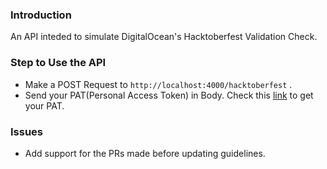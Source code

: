 ### Introduction

An API inteded to simulate DigitalOcean's Hacktoberfest Validation Check.

### Step to Use the API

- Make a POST Request to ```http://localhost:4000/hacktoberfest``` .
- Send your PAT(Personal Access Token) in Body.  Check this [link](https://github.com/settings/tokens) to get your PAT.

### Issues
- Add support for the PRs made before updating  guidelines.
